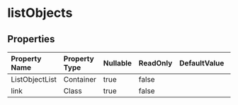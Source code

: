 # **listObjects**

 

## **Properties**

| Property Name | Property Type | Nullable |  ReadOnly | DefaultValue | Description | 
| :- | :- | :- |:- |  :- | :- |
|ListObjectList|Container|true|false |  ||
|link|Class|true|false |  ||

